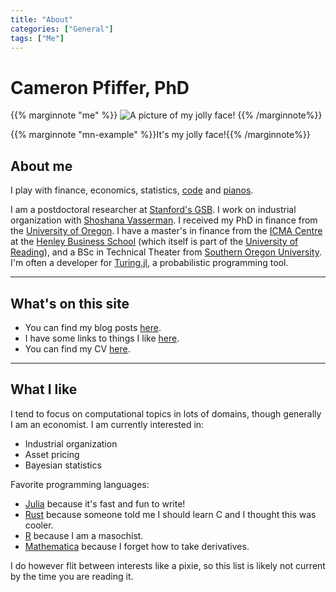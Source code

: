 ```yaml
---
title: "About"
categories: ["General"]
tags: ["Me"]
---
```


# Cameron Pfiffer, PhD

{{% marginnote "me" %}}
![A picture of my jolly face!](/profile.jpg)
{{% /marginnote%}}


{{% marginnote "mn-example" %}}It's my jolly face!{{% /marginnote%}}

## About me

I play with finance, economics, statistics, [code](https://www.github.com/cpfiffer) and [pianos](https://www.youtube.com/channel/UCTcsdFvTCGyJ8vSp3iHuTyg?view_as=subscriber).

I am a postdoctoral researcher at [Stanford's GSB](https://www.gsb.stanford.edu/). I work on industrial organization with [Shoshana Vasserman](https://shoshanavasserman.com/). I received my PhD in finance from the [University of Oregon](https://business.uoregon.edu/phd/concentrations/finance). I have a master's in finance from the [ICMA Centre](http://www.icmacentre.ac.uk/) at the [Henley Business School](http://www.henley.ac.uk/) (which itself is part of the [University of Reading](https://www.reading.ac.uk/)), and a BSc in Technical Theater from [Southern Oregon University](https://sou.edu/). I'm often a developer for [Turing.jl](https://turing.ml), a probabilistic programming tool.

---

## What's on this site

- You can find my blog posts [here](/blog/).
- I have some links to things I like [here](/links/).
- You can find my CV [here](/cv/cv.pdf).

---


## What I like

I tend to focus on computational topics in lots of domains, though generally I am an economist. I am currently interested in:

* Industrial organization
* Asset pricing
* Bayesian statistics

Favorite programming languages:

* [Julia](https://julialang.org/) because it's fast and fun to write!
* [Rust](https://www.rust-lang.org/en-US/) because someone told me I should learn C and I thought this was cooler.
* [R](https://www.r-project.org/) because I am a masochist.
* [Mathematica](https://www.wolfram.com/mathematica/) because I forget how to take derivatives.

I do however flit between interests like a pixie, so this list is likely not current by the time you are reading it.

